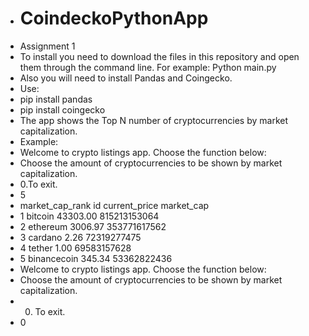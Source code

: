 - # CoindeckoPythonApp
- Assignment 1
- To install you need to download the files in this repository and open them through the command line. For example: Python main.py
- Also you will need to install Pandas and Coingecko. 
- Use: 
- pip install pandas 
- pip install coingecko 
- The app shows the Top N number of cryptocurrencies by market capitalization.
- Example: 
- Welcome to crypto listings app. Choose the function below:
- Choose the amount of cryptocurrencies to be shown by market capitalization.
- 0.To exit.
- 5
- market_cap_rank           id  current_price    market_cap
- 1                    bitcoin       43303.00  815213153064
- 2                   ethereum        3006.97  353771617562
- 3                    cardano           2.26   72319277475
- 4                     tether           1.00   69583157628
- 5                binancecoin         345.34   53362822436
- Welcome to crypto listings app. Choose the function below:
- Choose the amount of cryptocurrencies to be shown by market capitalization.
- 0. To exit.
- 0
